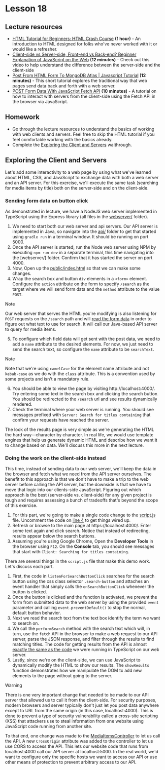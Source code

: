 # Lesson 18

## Lecture resources

* [HTML Tutorial for Beginners: HTML Crash Course](https://youtu.be/qz0aGYrrlhU) **(1 hour)** - An introduction to HTML designed for folks who've never worked with it or would like a refresher.
* [Client-side vs Server-side, Front-end vs Back-end? Beginner Explanation of JavaScript on the Web](https://youtu.be/7GRKUaQ8Spk) **(12 minutes)** - Check out this video to help understand the difference between the server-side and the client-side
* [Post From HTML Form To MongoDB Atlas | Javascript Tutorial](https://www.youtube.com/watch?v=ZhqOp1Dkuso) **(12 minutes)** - This short tutorial explores the traditional way that web pages send data back and forth with a web server.
* [POST Form Data With JavaScript Fetch API](https://youtu.be/fGYQJAlLD68) **(10 minutes)** - A tutorial on how to interact with servers from the client-side using the Fetch API in the browser via JavaScript. 

## Homework

* Go through the lecture resources to understand the basics of working with web clients and servers. Feel free to skip the HTML tutorial if you feel comfortable working with the basics already.
* Complete the [Exploring the Client and Servers](#exploring-the-client-and-servers) walthrough.

## Exploring the Client and Servers

Let's add some interactivity to a web page by using what we've learned about HTML, CSS, and JavaScript to exchange data with both a web server and an API server. For this exercise, we'll execute the same task (searching for media items by title) both on the server-side and on the client-side.

### Sending form data on button click

As demonstrated in lecture, we have a NodeJS web server implemented in TypeScript using the Express library (all files in the [webserver/](./webserver/) folder).

1. We need to start both our web server and api servers. Our API server is implemented in Java, so navigate into the [api/](./api/) folder to get that started using `gradle run` in a terminal window. It should be running on port 5000.
2. Once the API server is started, run the Node web server using NPM by executing `npm run dev` in a separate terminal, this time navigating into the [webserver/] folder. Confirm that it has started the server on port 4000.
3. Now, Open up the [public/index.html](./webserver/public/index.html) so that we can make some changes.
4. Wrap the search box and button `div` elements in a `<form>` element. Configure the `action` attribute on the form to specify `/search` as the target where we will send form data and the `method` attribute to the value `POST`.
> [!NOTE]
> Our web server that serves the HTML you're modifying is also listening for `POST` requests on the `/search` path and will [read the form data](./webserver/src/server.ts#L8) in order to figure out what text to use for search. It will call our Java-based API server to query for media items.  
5. To configure which field data will get sent with the post data, we need to add a `name` attribute to the desired elements. For now, we just need to send the search text, so configure the `name` attribute to be `searchText`.
> [!NOTE]
> Note that we're using `camelCase` for the element name attribute and not `kebab-case` as we do with the `class` attribute. This is a convention used by some projects and isn't a mandatory rule.
6. You should be able to view the page by visiting http://localhost:4000/. Try entering some text in the search box and clicking the search button. You should be redirected to the `/search` url and see results dynamically rendered.
7. Check the terminal where your web server is running. You should see messages prefixed with `Server: Search for titles containing` that confirm your requests have reached the server. 

The look of the results page is very simple as we're generating the HTML the hard way—character by character. In real life, we would use template engines that help us generate dynamic HTML and describe how we want it to change based on data. We'll discuss this more in the next lecture.

### Doing the work on the client-side instead

This time, instead of sending data to our web server, we'll keep the data in the browser and fetch what we need from the API server ourselves. The benefit to this approach is that we don't have to make a trip to the web server before calling the API server, but the downside is that we have to move that logic into our clients-side JavaScript. Figuring out which approach is the best (server-side vs. client-side) for any given project is tough and requires assessing a bunch of tradeoffs that's beyond the scope of this exercise.

1. For this part, we're going to make a single code change to the [script.js](./webserver/public/script.js#L4) file. Uncomment the code on [line 4](./webserver/public/script.js#L4) to get things wired up.
2. Refresh or browse to the main page at https://localhost:4000/. Enter some text again and click search. Notice that instead of redirecting, results appear below the search buttons.
3. Assuming you're using Google Chrome, Open the **Developer Tools** in the browser using `F12`. On the **Console** tab, you should see messages that start with `Client: Searching for titles containing`.

There are several things in the `script.js` file that make this demo work. Let's discuss each part.

1. First, the code in `listenForSearchButtonClick` searches for the search button using the css class selector `.search-button` and attaches an event handler that simply calls the `onSearchButtonClick` whenever the button is clicked.
2. Once the button is clicked and the function is activated, we prevent the form from submitted data to the web server by using the provided `event` parameter and calling `event.preventDefault()` to stop the normal, default button behavior.
3. Next we read the search text from the text box identify the term we want to search on.
4. We call the `performSearch` method with the search text which will, in turn, use the `fetch` API in the browser to make a web request to our API server, parse the JSON response, and filter through the results to find matching titles. The code for getting results from the API is almost [exactly the same as the code](./webserver/src/server.ts) we were running in TypeScript on our web server.
5. Lastly, since we're on the client-side, we can use JavaScript to dynamically modify the HTML to show our results. The `showResults` function demonstrates how we manipulate the DOM to add new elements to the page without going to the server. 

> [!WARNING]
> There is one very important change that needed to be made to our API server that allowed us to call it from the client-side. For security purposes, modern browsers and server typically don't just let you post data anywhere except to URL from the same origin (in this case, localhost:4000). This is done to prevent a type of security vulnerability called a cross-site scripting (XSS) that attackers use to steal information from one website using JavaScript code running from another site.
>
> To that end, one change was made to the [MediaItemsController](./api/api_app/src/main/java/com/codedifferently/lesson18/web/MediaItemsController.java#L17) to let us call the API. A new `CrossOrigin` attribute was added to the controller to let us use CORS to access the API. This lets our website code that runs from localhost:4000 call our API server at localhost:5000. In the real world, we'd want to configure only the specific hosts we want to access our API or use other means of protection to prevent arbitrary access to our API.